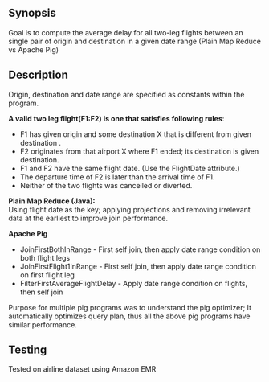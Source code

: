 ## Synopsis

Goal is	to compute the	average	delay for all two-leg flights between an single pair of origin and destination in a given date range  (Plain Map Reduce vs Apache Pig)
## Description

Origin, destination and date range are specified as constants within the program.  
  
**A valid two leg flight(F1:F2) is one that satisfies following rules**:  
  
  * F1 has	given origin and	some destination X that	is different	from	given destination .  
  * F2	originates	from	that	airport	X	where	F1	ended;	its	destination	is	given destination.  
  * F1	and	F2	have	the	same	flight	date. (Use	the	FlightDate attribute.)  
  * The	departure	time	of	F2	is later	than	the	arrival	time	of	F1.  
  * Neither	of	the	two	flights	was	cancelled or	diverted.  

**Plain Map Reduce (Java):**  
Using flight date as the key; applying projections and removing irrelevant data at the earliest to improve join performance.  
  
**Apache Pig**  
  * JoinFirstBothInRange - First self join, then apply date range condition on both flight legs  
  * JoinFirstFlight1InRange - First self join, then apply date range condition on first flight leg  
  * FilterFirstAverageFlightDelay - Apply date range condition on flights, then self join  
  
Purpose for multiple pig programs was to understand the pig optimizer; It automatically optimizes query plan, thus all the above pig programs have
similar performance.  

## Testing  

Tested on airline dataset using Amazon EMR